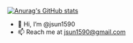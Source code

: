 [![Anurag's GitHub stats](https://github-readme-stats.vercel.app/api?username=jsun1590)](https://github.com/anuraghazra/github-readme-stats)

- 👋 Hi, I’m @jsun1590
- 📫 Reach me at jsun1590@gmail.com

<!---
jsun1590/jsun1590 is a ✨ special ✨ repository because its `README.md` (this file) appears on your GitHub profile.
You can click the Preview link to take a look at your changes.
--->
